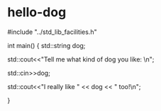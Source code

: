 # hello-dog
#include "../std_lib_facilities.h"

int main()
{
std::string dog;

std::cout<<"Tell me what kind of dog you like: \n";

std::cin>>dog;

std::cout<<"I really like " << dog << " too!\n";

}
